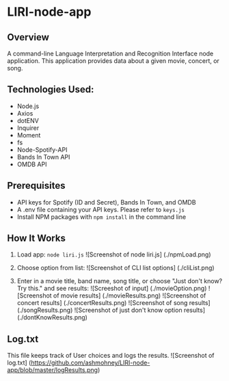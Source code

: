 # LIRI-node-app

## Overview

A command-line Language Interpretation and Recognition Interface node application. This application provides data about a given movie, concert, or song. 

## Technologies Used: 

* Node.js
* Axios
* dotENV  
* Inquirer
* Moment
* fs
* Node-Spotify-API
* Bands In Town API
* OMDB API

## Prerequisites

* API keys for Spotify (ID and Secret), Bands In Town, and OMDB
* A .env file containing your API keys. Please refer to ```keys.js``` 
* Install NPM packages with ```npm install``` in the command line

## How It Works

1. Load app: ```node liri.js```
    ![Screenshot of node liri.js] (./npmLoad.png)

2. Choose option from list: 
    ![Screenshot of CLI list options] (./cliList.png)

3. Enter in a movie title, band name, song title, or choose "Just don't know? Try this." and see results:
    ![Screeshot of input] (./movieOption.png)
    ![Screenshot of movie results] (./movieResults.png)
    ![Screenshot of concert results] (./concertResults.png)
    ![Screenshot of song results] (./songResults.png)
    ![Screenshot of just don't know option results] (./dontKnowResults.png)

## Log.txt
This file keeps track of User choices and logs the results.
    ![Screenshot of log.txt] (https://github.com/ashmohney/LIRI-node-app/blob/master/logResults.png)



    


